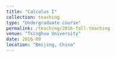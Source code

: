 ```yaml
---
title: "Calculus I"
collection: teaching
type: "Undergraduate course"
permalink: /teaching/2016-fall-teaching
venue: "Tsinghua University"
date: 2016-09
location: "Beijing, China"
---
```

